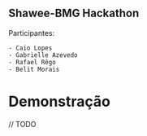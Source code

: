 Shawee-BMG Hackathon 
------------------------

Participantes:
```
- Caio Lopes
- Gabrielle Azevedo
- Rafael Rêgo
- Belit Morais
````


# Demonstração
// TODO
